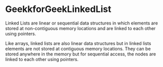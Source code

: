 # GeekkforGeekLinkedList
Linked Lists are linear or sequential data structures in which elements are stored at non-contiguous memory locations and are linked to each other using pointers.

Like arrays, linked lists are also linear data structures but in linked lists elements are not stored at contiguous memory locations. They can be stored anywhere in the memory but for sequential access, the nodes are linked to each other using pointers.